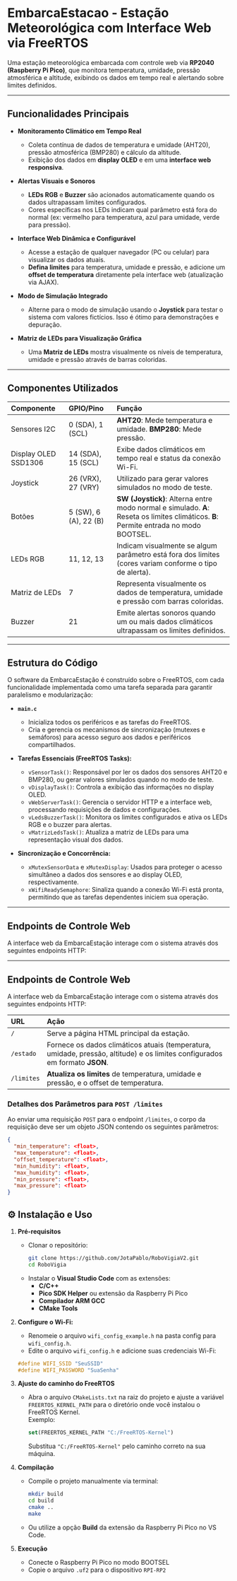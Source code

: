 # EmbarcaEstacao - Estação Meteorológica com Interface Web via FreeRTOS

Uma estação meteorológica embarcada com controle web via **RP2040 (Raspberry Pi Pico)**, que monitora temperatura, umidade, pressão atmosférica e altitude, exibindo os dados em tempo real e alertando sobre limites definidos.

---

## Funcionalidades Principais

-   **Monitoramento Climático em Tempo Real**
    -   Coleta contínua de dados de temperatura e umidade (AHT20), pressão atmosférica (BMP280) e cálculo da altitude.
    -   Exibição dos dados em **display OLED** e em uma **interface web responsiva**.

-   **Alertas Visuais e Sonoros**
    -   **LEDs RGB** e **Buzzer** são acionados automaticamente quando os dados ultrapassam limites configurados.
    -   Cores específicas nos LEDs indicam qual parâmetro está fora do normal (ex: vermelho para temperatura, azul para umidade, verde para pressão).

-   **Interface Web Dinâmica e Configurável**
    -   Acesse a estação de qualquer navegador (PC ou celular) para visualizar os dados atuais.
    -   **Defina limites** para temperatura, umidade e pressão, e adicione um **offset de temperatura** diretamente pela interface web (atualização via AJAX).

-   **Modo de Simulação Integrado**
    -   Alterne para o modo de simulação usando o **Joystick** para testar o sistema com valores fictícios. Isso é ótimo para demonstrações e depuração.

-   **Matriz de LEDs para Visualização Gráfica**
    -   Uma **Matriz de LEDs** mostra visualmente os níveis de temperatura, umidade e pressão através de barras coloridas.

---

## Componentes Utilizados

| Componente           | GPIO/Pino             | Função                                                                             |
| :------------------- | :-------------------- | :--------------------------------------------------------------------------------- |
| Sensores I2C         | 0 (SDA), 1 (SCL)      | **AHT20**: Mede temperatura e umidade. **BMP280**: Mede pressão.     |
| Display OLED SSD1306 | 14 (SDA), 15 (SCL)    | Exibe dados climáticos em tempo real e status da conexão Wi-Fi.                    |
| Joystick             | 26 (VRX), 27 (VRY)    | Utilizado para gerar valores simulados no modo de teste.                           |
| Botões               | 5 (SW), 6 (A), 22 (B) | **SW (Joystick)**: Alterna entre modo normal e simulado. **A**: Reseta os limites climáticos. **B**: Permite entrada no modo BOOTSEL. |
| LEDs RGB             | 11, 12, 13            | Indicam visualmente se algum parâmetro está fora dos limites (cores variam conforme o tipo de alerta). |
| Matriz de LEDs       | 7                     | Representa visualmente os dados de temperatura, umidade e pressão com barras coloridas. |
| Buzzer               | 21                    | Emite alertas sonoros quando um ou mais dados climáticos ultrapassam os limites definidos. |

---

## Estrutura do Código

O software da EmbarcaEstação é construído sobre o FreeRTOS, com cada funcionalidade implementada como uma tarefa separada para garantir paralelismo e modularização:

-   **`main.c`**
    -   Inicializa todos os periféricos e as tarefas do FreeRTOS.
    -   Cria e gerencia os mecanismos de sincronização (mutexes e semáforos) para acesso seguro aos dados e periféricos compartilhados.

-   **Tarefas Essenciais (FreeRTOS Tasks):**
    -   `vSensorTask()`: Responsável por ler os dados dos sensores AHT20 e BMP280, ou gerar valores simulados quando no modo de teste.
    -   `vDisplayTask()`: Controla a exibição das informações no display OLED.
    -   `vWebServerTask()`: Gerencia o servidor HTTP e a interface web, processando requisições de dados e configurações.
    -   `vLedsBuzzerTask()`: Monitora os limites configurados e ativa os LEDs RGB e o buzzer para alertas.
    -   `vMatrizLedsTask()`: Atualiza a matriz de LEDs para uma representação visual dos dados.

-   **Sincronização e Concorrência:**
    -   `xMutexSensorData` e `xMutexDisplay`: Usados para proteger o acesso simultâneo a dados dos sensores e ao display OLED, respectivamente.
    -   `xWifiReadySemaphore`: Sinaliza quando a conexão Wi-Fi está pronta, permitindo que as tarefas dependentes iniciem sua operação.

---

## Endpoints de Controle Web

A interface web da EmbarcaEstação interage com o sistema através dos seguintes endpoints HTTP:

---

## Endpoints de Controle Web

A interface web da EmbarcaEstação interage com o sistema através dos seguintes endpoints HTTP:

| URL          | Ação                                                                    |
| :----------- | :---------------------------------------------------------------------- |
| `/`          | Serve a página HTML principal da estação.                               |
| `/estado`    | Fornece os dados climáticos atuais (temperatura, umidade, pressão, altitude) e os limites configurados em formato **JSON**. |
| `/limites`   | **Atualiza os limites** de temperatura, umidade e pressão, e o offset de temperatura. |

### Detalhes dos Parâmetros para `POST /limites`

Ao enviar uma requisição `POST` para o endpoint `/limites`, o corpo da requisição deve ser um objeto JSON contendo os seguintes parâmetros:

```json
{
  "min_temperature": <float>,
  "max_temperature": <float>,
  "offset_temperature": <float>,
  "min_humidity": <float>,
  "max_humidity": <float>,
  "min_pressure": <float>,
  "max_pressure": <float>
}
```
## ⚙️ Instalação e Uso

1. **Pré-requisitos**
   - Clonar o repositório:
     ```bash
     git clone https://github.com/JotaPablo/RoboVigiaV2.git
     cd RoboVigia
     ```
   - Instalar o **Visual Studio Code** com as extensões:
     - **C/C++**
     - **Pico SDK Helper** ou extensão da Raspberry Pi Pico
     - **Compilador ARM GCC**
     - **CMake Tools**

2. **Configure o Wi-Fi:**
    - Renomeie o arquivo `wifi_config_example.h` na pasta config para `wifi_config.h`.
    - Edite o arquivo `wifi_config.h` e adicione suas credenciais Wi-Fi:

    ```c
    #define WIFI_SSID "SeuSSID"
    #define WIFI_PASSWORD "SuaSenha"
    ```
3. **Ajuste do caminho do FreeRTOS**
   - Abra o arquivo `CMakeLists.txt` na raiz do projeto e ajuste a variável `FREERTOS_KERNEL_PATH` para o diretório onde você instalou o FreeRTOS Kernel.  
     Exemplo:
     ```cmake
     set(FREERTOS_KERNEL_PATH "C:/FreeRTOS-Kernel")
     ```
     Substitua `"C:/FreeRTOS-Kernel"` pelo caminho correto na sua máquina.


4. **Compilação**
   - Compile o projeto manualmente via terminal:
     ```bash
     mkdir build
     cd build
     cmake ..
     make
     ```
   - Ou utilize a opção **Build** da extensão da Raspberry Pi Pico no VS Code.

5. **Execução**
   - Conecte o Raspberry Pi Pico no modo BOOTSEL
   - Copie o arquivo `.uf2` para o dispositivo `RPI-RP2`
